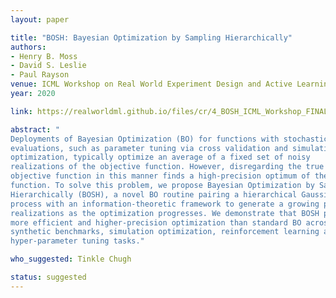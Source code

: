 ```yaml
---
layout: paper

title: "BOSH: Bayesian Optimization by Sampling Hierarchically"
authors:
- Henry B. Moss
- David S. Leslie
- Paul Rayson
venue: ICML Workshop on Real World Experiment Design and Active Learning
year: 2020

link: https://realworldml.github.io/files/cr/4_BOSH_ICML_Workshop_FINAL.pdf

abstract: "
Deployments of Bayesian Optimization (BO) for functions with stochastic
evaluations, such as parameter tuning via cross validation and simulation
optimization, typically optimize an average of a fixed set of noisy
realizations of the objective function. However, disregarding the true
objective function in this manner finds a high-precision optimum of the wrong
function. To solve this problem, we propose Bayesian Optimization by Sampling
Hierarchically (BOSH), a novel BO routine pairing a hierarchical Gaussian
process with an information-theoretic framework to generate a growing pool of
realizations as the optimization progresses. We demonstrate that BOSH provides
more efficient and higher-precision optimization than standard BO across
synthetic benchmarks, simulation optimization, reinforcement learning and
hyper-parameter tuning tasks."

who_suggested: Tinkle Chugh

status: suggested
---
```

